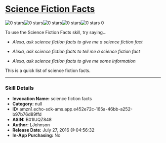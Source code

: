 # [Science Fiction Facts](http://alexa.amazon.com/#skills/amzn1.echo-sdk-ams.app.e452e72c-165a-46bb-a252-b97b76d89ffd)
![0 stars](../../images/ic_star_border_black_18dp_1x.png)![0 stars](../../images/ic_star_border_black_18dp_1x.png)![0 stars](../../images/ic_star_border_black_18dp_1x.png)![0 stars](../../images/ic_star_border_black_18dp_1x.png)![0 stars](../../images/ic_star_border_black_18dp_1x.png) 0

To use the Science Fiction Facts skill, try saying...

* *Alexa, ask science fiction facts to give me a science fiction fact*

* *Alexa, ask science fiction facts to tell me a science fiction fact*

* *Alexa, ask science fiction facts to give me some information*

This is a quick list of science fiction facts.

***

### Skill Details

* **Invocation Name:** science fiction facts
* **Category:** null
* **ID:** amzn1.echo-sdk-ams.app.e452e72c-165a-46bb-a252-b97b76d89ffd
* **ASIN:** B01IUQZ848
* **Author:** LJohnson
* **Release Date:** July 27, 2016 @ 04:56:32
* **In-App Purchasing:** No
